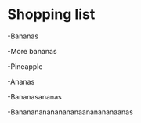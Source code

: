 # Shopping list

-Bananas

-More bananas

-Pineapple

-Ananas

-Bananasananas

-Bananananananananaananananaanas
